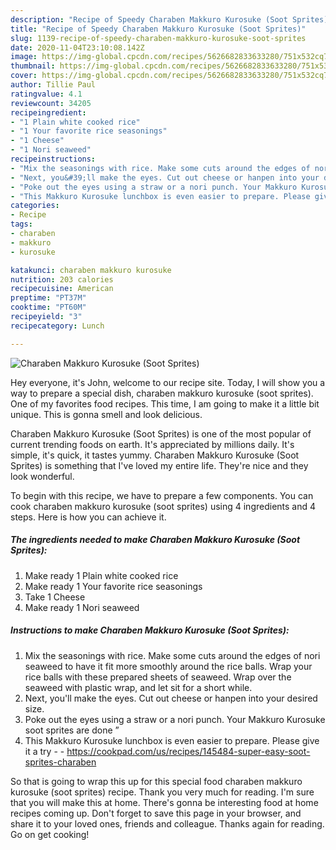 ```yaml
---
description: "Recipe of Speedy Charaben Makkuro Kurosuke (Soot Sprites)"
title: "Recipe of Speedy Charaben Makkuro Kurosuke (Soot Sprites)"
slug: 1139-recipe-of-speedy-charaben-makkuro-kurosuke-soot-sprites
date: 2020-11-04T23:10:08.142Z
image: https://img-global.cpcdn.com/recipes/5626682833633280/751x532cq70/charaben-makkuro-kurosuke-soot-sprites-recipe-main-photo.jpg
thumbnail: https://img-global.cpcdn.com/recipes/5626682833633280/751x532cq70/charaben-makkuro-kurosuke-soot-sprites-recipe-main-photo.jpg
cover: https://img-global.cpcdn.com/recipes/5626682833633280/751x532cq70/charaben-makkuro-kurosuke-soot-sprites-recipe-main-photo.jpg
author: Tillie Paul
ratingvalue: 4.1
reviewcount: 34205
recipeingredient:
- "1 Plain white cooked rice"
- "1 Your favorite rice seasonings"
- "1 Cheese"
- "1 Nori seaweed"
recipeinstructions:
- "Mix the seasonings with rice. Make some cuts around the edges of nori seaweed to have it fit more smoothly around the rice balls. Wrap your rice balls with these prepared sheets of seaweed. Wrap over the seaweed with plastic wrap, and let sit for a short while."
- "Next, you&#39;ll make the eyes. Cut out cheese or hanpen into your desired size."
- "Poke out the eyes using a straw or a nori punch. Your Makkuro Kurosuke soot sprites are done ”"
- "This Makkuro Kurosuke lunchbox is even easier to prepare. Please give it a try  https://cookpad.com/us/recipes/145484-super-easy-soot-sprites-charaben"
categories:
- Recipe
tags:
- charaben
- makkuro
- kurosuke

katakunci: charaben makkuro kurosuke 
nutrition: 203 calories
recipecuisine: American
preptime: "PT37M"
cooktime: "PT60M"
recipeyield: "3"
recipecategory: Lunch

---
```



![Charaben Makkuro Kurosuke (Soot Sprites)](https://img-global.cpcdn.com/recipes/5626682833633280/751x532cq70/charaben-makkuro-kurosuke-soot-sprites-recipe-main-photo.jpg)

Hey everyone, it's John, welcome to our recipe site. Today, I will show you a way to prepare a special dish, charaben makkuro kurosuke (soot sprites). One of my favorites food recipes. This time, I am going to make it a little bit unique. This is gonna smell and look delicious.

Charaben Makkuro Kurosuke (Soot Sprites) is one of the most popular of current trending foods on earth. It's appreciated by millions daily. It's simple, it's quick, it tastes yummy. Charaben Makkuro Kurosuke (Soot Sprites) is something that I've loved my entire life. They're nice and they look wonderful.




To begin with this recipe, we have to prepare a few components. You can cook charaben makkuro kurosuke (soot sprites) using 4 ingredients and 4 steps. Here is how you can achieve it.

<!--inarticleads1-->

##### The ingredients needed to make Charaben Makkuro Kurosuke (Soot Sprites):

1. Make ready 1 Plain white cooked rice
1. Make ready 1 Your favorite rice seasonings
1. Take 1 Cheese
1. Make ready 1 Nori seaweed




<!--inarticleads2-->

##### Instructions to make Charaben Makkuro Kurosuke (Soot Sprites):

1. Mix the seasonings with rice. Make some cuts around the edges of nori seaweed to have it fit more smoothly around the rice balls. Wrap your rice balls with these prepared sheets of seaweed. Wrap over the seaweed with plastic wrap, and let sit for a short while.
1. Next, you&#39;ll make the eyes. Cut out cheese or hanpen into your desired size.
1. Poke out the eyes using a straw or a nori punch. Your Makkuro Kurosuke soot sprites are done ”
1. This Makkuro Kurosuke lunchbox is even easier to prepare. Please give it a try -  - https://cookpad.com/us/recipes/145484-super-easy-soot-sprites-charaben




So that is going to wrap this up for this special food charaben makkuro kurosuke (soot sprites) recipe. Thank you very much for reading. I'm sure that you will make this at home. There's gonna be interesting food at home recipes coming up. Don't forget to save this page in your browser, and share it to your loved ones, friends and colleague. Thanks again for reading. Go on get cooking!
